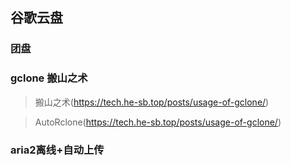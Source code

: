 ## 谷歌云盘
### 团盘


### gclone 搬山之术
> 搬山之术(https://tech.he-sb.top/posts/usage-of-gclone/)

> AutoRclone(https://tech.he-sb.top/posts/usage-of-gclone/)

### aria2离线+自动上传
